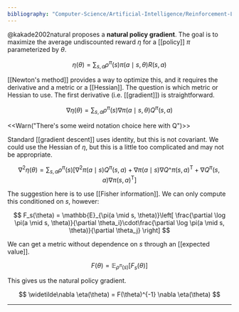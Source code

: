 ```yaml
---
bibliography: "Computer-Science/Artificial-Intelligence/Reinforcement-Learning/papers.bib"
---
```


@kakade2002natural proposes a **natural policy gradient**. The goal is to maximize the average undiscounted reward $\eta$ for a [[policy]] $\pi$ parameterized by $\theta$.

$$
\eta(\theta) = \sum_{s, a} \rho^\pi(s) \pi(a \mid s, \theta) R(s, a)
$$

[[Newton's method]] provides a way to optimize this, and it requires the derivative and a metric or a [[Hessian]]. The question is which metric or Hessian to use. The first derivative (i.e. [[gradient]]) is straightforward.

$$
\nabla \eta(\theta) = \sum_{s, a} \rho^\pi(s) \nabla \pi(a \mid s, \theta) Q^\pi(s, a)
$$

<<Warn("There's some weird notation choice here with Q")>>

Standard [[gradient descent]] uses identity, but this is not covariant. We could use the Hessian of $\eta$, but this is a little too complicated and may not be appropriate.

$$
\nabla^2 \eta(\theta) = \sum_{s,a} \rho^\pi(s)\left[ \nabla^2 \pi(a \mid s) Q^\pi(s, a) + \nabla \pi(a \mid s) \nabla Q\^\pi(s,a)^\mathsf{T} + \nabla Q^\pi(s,a)\nabla \pi(s,a)^\mathsf{T} \right]
$$

The suggestion here is to use [[Fisher information]]. We can only compute this conditioned on $s$, however: 

$$
F_s(\theta) = \mathbb{E}_{\pi(a \mid s, \theta)}\left[ \frac{\partial \log \pi(a \mid s, \theta)}{\partial \theta_i}\cdot\frac{\partial \log \pi(a \mid s, \theta)}{\partial \theta_j} \right]
$$

We can get a metric without dependence on $s$ through an [[expected value]].

$$
F(\theta) = \mathbb{E}_{\rho^\pi(s)}\left[ F_s(\theta) \right]
$$

This gives us the natural policy gradient.

$$
\widetilde\nabla \eta(\theta) = F(\theta)^{-1} \nabla \eta(\theta)
$$



---